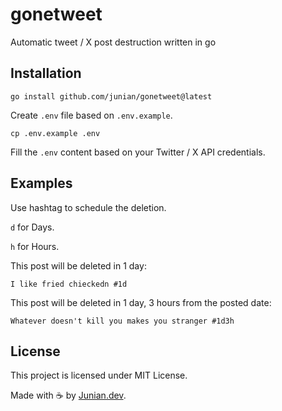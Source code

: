 # gonetweet

Automatic tweet / X post destruction written in go

## Installation

```shell
go install github.com/junian/gonetweet@latest
```

Create `.env` file based on `.env.example`.

```shell
cp .env.example .env
```

Fill the `.env` content based on your Twitter / X API credentials.

## Examples

Use hashtag to schedule the deletion.

`d` for Days.

`h` for Hours.

This post will be deleted in 1 day:

```
I like fried chieckedn #1d
```

This post will be deleted in 1 day, 3 hours from the posted date:

```
Whatever doesn't kill you makes you stranger #1d3h
```

## License

This project is licensed under MIT License.

Made with ☕ by [Junian.dev](https://www.junian.dev).
